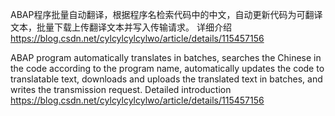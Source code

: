 ABAP程序批量自动翻译，根据程序名检索代码中的中文，自动更新代码为可翻译文本，批量下载上传翻译文本并写入传输请求。
详细介绍
https://blog.csdn.net/cylcylcylcylwo/article/details/115457156

ABAP program automatically translates in batches, searches the Chinese in the code according to the program name, automatically updates the code to translatable text, downloads and uploads the translated text in batches, and writes the transmission request.
Detailed introduction
https://blog.csdn.net/cylcylcylcylwo/article/details/115457156

